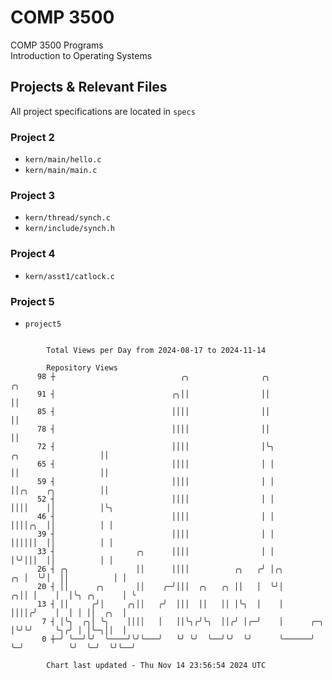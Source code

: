# COMP 3500
COMP 3500 Programs  
Introduction to Operating Systems  
## Projects & Relevant Files
All project specifications are located in `specs`
### Project 2
- `kern/main/hello.c`
- `kern/main/main.c`
### Project 3
- `kern/thread/synch.c`
- `kern/include/synch.h`
### Project 4
- `kern/asst1/catlock.c`
### Project 5
- `project5`

```

        Total Views per Day from 2024-08-17 to 2024-11-14

        Repository Views
      98 ┼                            ╭╮                ╭╮                                      ╭╮
      91 ┤                          ╭╮││                ││                                      ││
      85 ┤                          ││││                ││                                      ││
      78 ┤                          ││││                ││                                      ││
      72 ┤                          ││││                │╰╮                 ╭╮                  ││
      65 ┤                          ││││                │ │                 ││                  ││
      59 ┤                          ││││                │ │                 ││╭╮    ╭╮          ││
      52 ┤                          ││││                │ │                 ││││    ││          │╰╮
      46 ┤                          ││││                │ │                 ││││╭╮  ││          │ │
      39 ┤                          ││││                │ │                 ││││││  ││          │ │
      33 ┤                  ╭╮      ││││                │ │                 │╰╯│││  ││          │ │
      26 ┤ ╭╮               ││      ││││          ╭╮   ╭╯ │╭╮            ╭╮ │  ╰╯│  ││          │ │
      20 ┤ ││      ╭╮       ││    ╭─╯│││  ╭╮   ╭╮ ││   │  ╰╯│          ╭╮││ │    │  │╰╮ ╭╮      │ ╰
      13 ┤ ││     ╭╯│     ╭╮││   ╭╯  │││  ││   ││ │╰╮  │    │          ││││╭╯    │  │ │ ││  ╭╮  │
       7 ┤ │╰╮  ╭╮│ ╰╮    ││││   │   ││╰╮╭╯╰╮  ││╭╯ │╭─╯    │      ╭─╮ │╰╯╰╯     ╰╮╭╯ │ │╰─╮││  │
       0 ┼─╯ ╰──╯╰╯  ╰────╯╰╯╰───╯   ╰╯ ╰╯  ╰──╯╰╯  ╰╯      ╰──────╯ ╰─╯          ╰╯  ╰─╯  ╰╯╰──╯

        Chart last updated - Thu Nov 14 23:56:54 2024 UTC
        
```
